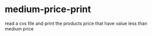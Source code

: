 # medium-price-print
read a cvs file and print the products price that have value less than medium price
